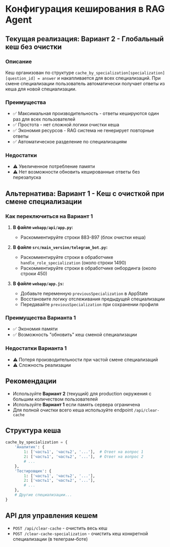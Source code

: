 # Конфигурация кеширования в RAG Agent

## Текущая реализация: Вариант 2 - Глобальный кеш без очистки

### Описание
Кеш организован по структуре `cache_by_specialization[specialization][question_id] = answer` и накапливается для всех специализаций. При смене специализации пользователь автоматически получает ответы из кеша для новой специализации.

### Преимущества
- ✅ Максимальная производительность - ответы кешируются один раз для всех пользователей
- ✅ Простота - нет сложной логики очистки кеша
- ✅ Экономия ресурсов - RAG система не генерирует повторные ответы
- ✅ Автоматическое разделение по специализациям

### Недостатки
- ⚠️ Увеличенное потребление памяти
- ⚠️ Нет возможности обновить кешированные ответы без перезапуска

## Альтернатива: Вариант 1 - Кеш с очисткой при смене специализации

### Как переключиться на Вариант 1

1. **В файле `webapp/api/app.py`:**
   - Раскомментируйте строки 883-897 (блок очистки кеша)
   
2. **В файле `src/main_version/telegram_bot.py`:**
   - Раскомментируйте строки в обработчике `handle_role_specialization` (около строки 1490)
   - Раскомментируйте строки в обработчике онбординга (около строки 450)

3. **В файле `webapp/app.js`:**
   - Добавьте переменную `previousSpecialization` в AppState
   - Восстановите логику отслеживания предыдущей специализации
   - Передавайте `previousSpecialization` при сохранении профиля

### Преимущества Варианта 1
- ✅ Экономия памяти
- ✅ Возможность "обновить" кеш сменой специализации

### Недостатки Варианта 1
- ⚠️ Потеря производительности при частой смене специализаций
- ⚠️ Сложность реализации

## Рекомендации

- Используйте **Вариант 2** (текущий) для production окружения с большим количеством пользователей
- Используйте **Вариант 1** если память сервера ограничена
- Для полной очистки всего кеша используйте endpoint `/api/clear-cache`

## Структура кеша

```python
cache_by_specialization = {
    'Аналитик': {
        1: ['часть1', 'часть2', '...'],  # Ответ на вопрос 1
        2: ['часть1', 'часть2', '...'],  # Ответ на вопрос 2
        # ...
    },
    'Тестировщик': {
        1: ['часть1', 'часть2', '...'],
        2: ['часть1', 'часть2', '...'],
        # ...
    },
    # Другие специализации...
}
```

## API для управления кешем

- `POST /api/clear-cache` - очистить весь кеш
- `POST /clear-cache-specialization` - очистить кеш конкретной специализации (в телеграм-боте) 